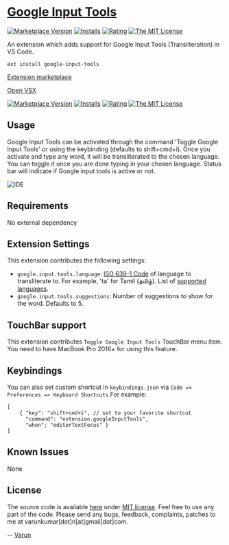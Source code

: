 # [Google Input Tools](https://github.com/varunkumar/google-input-tools)

[![Marketplace Version](https://vsmarketplacebadge.apphb.com/version/varunkumar.google-input-tools.svg?style=flat-square)](https://marketplace.visualstudio.com/items?itemName=varunkumar.google-input-tools)
[![Installs](https://vsmarketplacebadge.apphb.com/installs-short/varunkumar.google-input-tools.svg?style=flat-square)](https://marketplace.visualstudio.com/items?itemName=varunkumar.google-input-tools)
[![Rating](https://vsmarketplacebadge.apphb.com/rating/varunkumar.google-input-tools.svg?style=flat-square)](https://marketplace.visualstudio.com/items?itemName=varunkumar.google-input-tools) [![The MIT License](https://img.shields.io/badge/license-MIT-orange.svg?style=flat-square)](https://varunkumar.mit-license.org/)

An extension which adds support for Google Input Tools (Transliteration) in VS Code.

```
ext install google-input-tools
```

[Extension marketplace](https://marketplace.visualstudio.com/items?itemName=varunkumar.google-input-tools)

[Open VSX](https://open-vsx.org/extension/varunkumar/google-input-tools)

[![Marketplace Version](https://img.shields.io/open-vsx/v/varunkumar/google-input-tools)](https://open-vsx.org/extension/varunkumar/google-input-tools)
[![Installs](https://img.shields.io/open-vsx/dt/varunkumar/google-input-tools)](https://open-vsx.org/extension/varunkumar/google-input-tools)
[![Rating](https://img.shields.io/open-vsx/rating/varunkumar/google-input-tools)](https://open-vsx.org/extension/varunkumar/google-input-tools) [![The MIT License](https://img.shields.io/badge/license-MIT-orange.svg?style=flat-square)](https://varunkumar.mit-license.org/)

## Usage

Google Input Tools can be activated through the command 'Toggle Google Input Tools' or using the keybinding (defaults to shift+cmd+i). Once you activate and type any word, it will be transliterated to the chosen language. You can toggle it once you are done typing in your chosen language. Status bar will indicate if Google input tools is active or not.

![IDE](assets/images/demo.gif)

## Requirements

No external dependency

## Extension Settings

This extension contributes the following settings:

- `google.input.tools.language`: [ISO 639-1 Code](https://www.loc.gov/standards/iso639-2/php/code_list.php) of language to transliterate to. For example, 'ta' for Tamil (தமிழ்). List of [supported languages](https://www.google.com/inputtools/help/languages.html).
- `google.input.tools.suggestions`: Number of suggestions to show for the word. Defaults to 5.

## TouchBar support

This extension contributes `Toggle Google Input Tools` TouchBar menu item. You need to have MacBook Pro 2016+ for using this feature.

## Keybindings

You can also set custom shortcut in `keybindings.json` via `Code => Preferences => Keyboard Shortcuts`
For example:

```
[
    { "key": "shift+cmd+i", // set to your favorite shortcut
      "command": "extension.googleInputTools",
      "when": "editorTextFocus" }
]
```

## Known Issues

None

## License

The source code is available [here](https://github.com/varunkumar/google-input-tools) under [MIT license](https://varunkumar.mit-license.org/). Feel free to use any part of the code. Please send any bugs, feedback, complaints, patches to me at varunkumar[dot]n[at]gmail[dot]com.

-- [Varun](https://varunkumar.dev)
